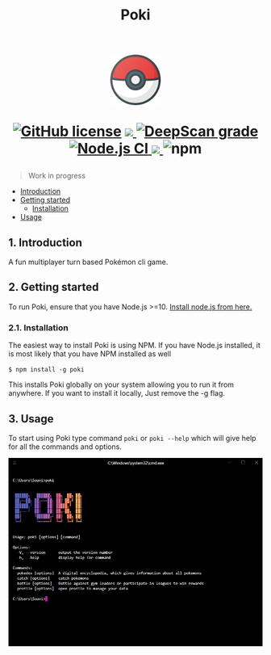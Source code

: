 <h1 align="center">
Poki
<br> <br>
<p align="center">
<img src="https://github.com/Souvikns/Poki/blob/main/static/pokeball.svg"  width="100">
</p>

<p align="center">
 <a href="https://github.com/Souvikns/Poki/blob/main/LICENSE"><img alt="GitHub license" src="https://img.shields.io/github/license/Souvikns/Poki"></a>

<a href="https://github.com/Souvikns/Poki/pulls">
<img src="https://img.shields.io/badge/PRs-open-green">
</a>
<a href="https://deepscan.io/dashboard#view=project&tid=8580&pid=16849&bid=368882"><img src="https://deepscan.io/api/teams/8580/projects/16849/branches/368882/badge/grade.svg" alt="DeepScan grade"></a>
<a href="https://github.com/Tech-Phantoms/pokemon-cli-game/actions/workflows/node.js.yml">
<img src="https://github.com/Tech-Phantoms/pokemon-cli-game/actions/workflows/node.js.yml/badge.svg" alt="Node.js CI">
</a>

<a href="https://codecov.io/gh/Souvikns/Poki">
        <img src="https://codecov.io/gh/Souvikns/Poki/branch/main/graph/badge.svg?token=FYklvhHRMn"/>
 </a>

<img alt="npm" src="https://img.shields.io/npm/dw/poki">

</p>
</h1>

> Work in progress


<!-- vscode-markdown-toc -->
-  [Introduction](#introduction)
-  [Getting started](#getting-started)
   - [Installation](#installation)
-  [Usage](#usage)

<!-- vscode-markdown-toc-config
	numbering=true
	autoSave=true
	/vscode-markdown-toc-config -->
<!-- /vscode-markdown-toc -->

##  1. <a name='introduction'></a>Introduction

A fun multiplayer turn based Pokémon cli game.

##  2. <a name='getting-started'></a>Getting started

To run Poki, ensure that you have Node.js >=10.
[Install node.js from here.](https://nodejs.org/en/)

###  2.1. <a name='installation'></a>Installation

The easiest way to install Poki is using NPM. If you have Node.js installed, it
is most likely that you have NPM installed as well

```
$ npm install -g poki
```

This installs Poki globally on your system allowing you to run it from anywhere.
If you want to install it locally, Just remove the -g flag.

##  3. <a name='usage'></a>Usage

To start using Poki type command `poki` or `poki --help` which will give help
for all the commands and options.

![help screenshot](https://github.com/Souvikns/Poki/blob/main/static/ss.PNG)
